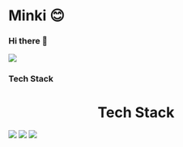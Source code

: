 # Minki :blush:

### Hi there 👋
  
<img src="https://img.shields.io/badge/쓰고자하는_텍스트-컬러코드?style=flat-square&logo=simpleicons에서_아이콘이름&logoColor=white"/></a>

### Tech Stack
<div align=center><H1>Tech Stack</H1></div>
<img src="https://img.shields.io/badge/C-DC143C?style=flat-square&logo=C&logoColor=white"/>     <img src="https://img.shields.io/badge/C%23-DC143C?style=flat-square&logo=Csharp&logoColor=white"/>    <img src="https://img.shields.io/badge/Python-DAA520?style=flat-square&logo=Python&logoColor=white"/></a>

<!--
**redmink/redmink** is a ✨ _special_ ✨ repository because its `README.md` (this file) appears on your GitHub profile.

Here are some ideas to get you started:

- 🔭 I’m currently working on ...
- 🌱 I’m currently learning ...
- 👯 I’m looking to collaborate on ...
- 🤔 I’m looking for help with ...
- 💬 Ask me about ...
- 📫 How to reach me: ...
- 😄 Pronouns: ...
- ⚡ Fun fact: ...
-->

